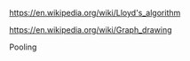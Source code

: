 

https://en.wikipedia.org/wiki/Lloyd's_algorithm

https://en.wikipedia.org/wiki/Graph_drawing

Pooling